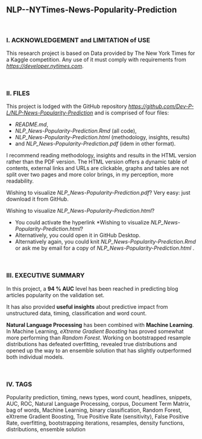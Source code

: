 ## NLP--NYTimes-News-Popularity-Prediction

<br>

### I. ACKNOWLEDGEMENT and LIMITATION of USE

This research project is based on Data provided by The New York Times for a Kaggle competition. Any use of it must comply with requirements from *https://developer.nytimes.com*. 

<br>

### II. FILES

This project is lodged with the GitHub repository *https://github.com/Dev-P-L/NLP-News-Popularity-Prediction* and is comprised of four files:

- *README.md*,
- *NLP_News-Popularity-Prediction.Rmd* (all code),
- *NLP_News-Popularity-Prediction.html* (methodology, insights, results)
- and *NLP_News-Popularity-Prediction.pdf* (idem in other format).

I recommend reading methodology, insights and results in the HTML version rather than the PDF version. The HTML version offers a dynamic table of contents, external links and URLs are clickable, graphs and tables are not split over two pages and more color brings, in my perception, more readability.  

Wishing to visualize *NLP_News-Popularity-Prediction.pdf*? Very easy: just download it from GitHub.

Wishing to visualize *NLP_News-Popularity-Prediction.html*?

  * You could activate the hyperlink *Wishing to visualize *NLP_News-Popularity-Prediction.html*?
  * Alternatively, you could open it in GitHub Desktop.
  * Alternatively again, you could knit *NLP_News-Popularity-Prediction.Rmd* or ask me by email for a copy of *NLP_News-Popularity-Prediction.html* .

<br>

### III. EXECUTIVE SUMMARY

In this project, a **94 % AUC** level has been reached in predicting blog articles popularity on the validation set.

It has also provided **useful insights** about predictive impact from unstructured data, timing, classification and word count.

**Natural Language Processing** has been combined with **Machine Learning**. In Machine Learning, *eXtreme Gradient Boosting* has proved somewhat more performing than *Random Forest*. Working on bootstrapped resample distributions has defeated overfitting, revealed true distributions and opened up the way to an ensemble solution that has slightly outperformed both individual models.   

<br>

### IV. TAGS

Popularity prediction, timing, news types, word count, headlines, snippets, AUC, ROC, Natural Language Processing, corpus, Document Term Matrix, bag of words, Machine Learning, binary classification, Random Forest, eXtreme Gradient Boosting, True Positive Rate (sensitivity), False Positive Rate, overfitting, bootstrapping iterations, resamples, density functions, distributions, ensemble solution 
